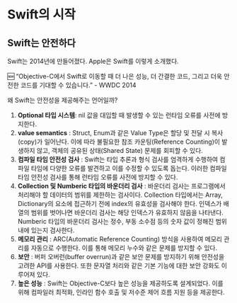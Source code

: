 # Swift의 시작

## Swift는 안전하다

Swift는 2014년에 만들어졌다. Apple은 Swift를 이렇게 소개했다.

<aside>
🆕 “Objective-C에서 Swift로 이동할 때 더 나은 성능, 더 간결한 코드, 그리고 더욱 안전한 코드를 기대할 수 있습니다.”
- WWDC 2014

</aside>

왜 Swift는 안전성을 제공해주는 언어일까?

1. **Optional 타입 시스템**: nil 값을 대입할 때 발생할 수 있는 런타임 오류를 사전에 방지한다.
2. **value semantics** : Struct, Enum과 같은 Value Type은 할당 및 전달 시 복사(copy)가 일어난다. 이에 따라 불필요한 참조 카운팅(Reference Counting)이 발생하지 않고, 객체의 공유된 상태(Shared State) 문제를 회피할 수 있다.
3. **컴파일 타임 안전성 검사** : Swift는 타입 추론과 형식 검사를 엄격하게 수행하여 컴파일 타임에 다양한 오류를 발견하고 이를 수정할 수 있도록 돕는다. 이러한 컴파일 타임 안전성 검사를 통해 런타임 오류를 사전에 방지할 수 있다.
4. **Collection 및 Numberic 타입의 바운더리 검사** : 바운더리 검사는 프로그램에서 처리해야 할 데이터의 범위를 제한하는 검사이다. Collection 타입에서는 Array, Dictionary의 요소에 접근하기 전에 index의 유효성을 검사해야 한다. 인덱스가 배열의 범위를 벗어나면 바운더리 검사는 해당 인덱스가 유효하지 않음을 나타낸다. Numberic 타입의 바운더리 검사는 정수, 부동 소수점 등의 숫자 값이 정해진 범위 내에 있는지 검사한다. 
5. **메모리 관리** : ARC(Automatic Reference Counting) 방식을 사용하여 메모리 관리를 자동으로 수행한다. 이를 통해 메모리 누수와 같은 문제를 방지할 수 있다.
6. **보안** : 버퍼 오버런(buffer overrun)과 같은 보안 문제를 방지하기 위해 안전성을 고려한 API를 사용한다. 또한 문자열 처리와 같은 기본 기능에 대한 보안 강화도 이루어져 있다.
7. **높은 성능** : Swift는 Objective-C보다 높은 성능을 제공하도록 설계되었다. 이를 위해 컴파일러 최적화, 인라인 함수 호출 및 저수준 제어 흐름 지원 등을 제공한다.
